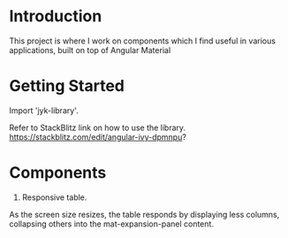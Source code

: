 # Introduction

This project is where I work on components which I find useful in various applications, built on top of Angular Material

# Getting Started

Import 'jyk-library'.

Refer to StackBlitz link on how to use the library.
https://stackblitz.com/edit/angular-ivy-dpmnpu?

# Components

1. Responsive table.

As the screen size resizes, the table responds by displaying less columns, collapsing others into the mat-expansion-panel content.
